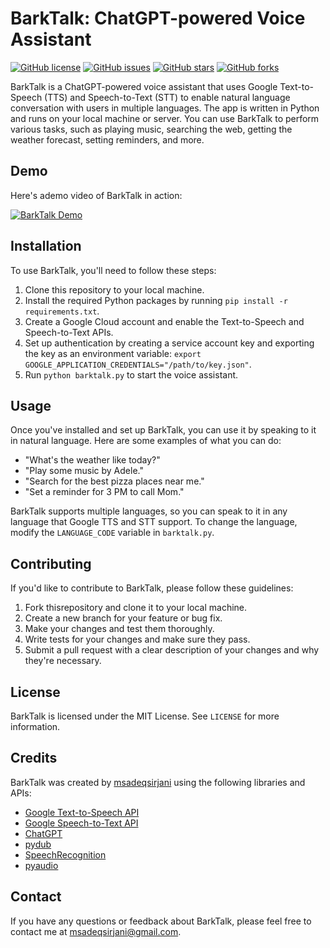 # BarkTalk: ChatGPT-powered Voice Assistant

[![GitHub license](https://img.shields.io/github/license/msadeqsirjani/BarkTalk)](https://github.com/msadeqsirjani/BarkTalk/blob/main/LICENSE)
[![GitHub issues](https://img.shields.io/github/issues/msadeqsirjani/BarkTalk)](https://github.com/msadeqsirjani/BarkTalk/issues)
[![GitHub stars](https://img.shields.io/github/stars/msadeqsirjani/BarkTalk)](https://github.com/msadeqsirjani/BarkTalk/stargazers)
[![GitHub forks](https://img.shields.io/github/forks/msadeqsirjani/BarkTalk)](https://github.com/msadeqsirjani/BarkTalk/network)

BarkTalk is a ChatGPT-powered voice assistant that uses Google Text-to-Speech (TTS) and Speech-to-Text (STT) to enable natural language conversation with users in multiple languages. The app is written in Python and runs on your local machine or server. You can use BarkTalk to perform various tasks, such as playing music, searching the web, getting the weather forecast, setting reminders, and more. 

## Demo

Here's ademo video of BarkTalk in action:

[![BarkTalk Demo](https://img.youtube.com/vi/VIDEO_ID_HERE/0.jpg)](https://www.youtube.com/watch?v=VIDEO_ID_HERE)

## Installation

To use BarkTalk, you'll need to follow these steps:

1. Clone this repository to your local machine.
2. Install the required Python packages by running `pip install -r requirements.txt`.
3. Create a Google Cloud account and enable the Text-to-Speech and Speech-to-Text APIs.
4. Set up authentication by creating a service account key and exporting the key as an environment variable: `export GOOGLE_APPLICATION_CREDENTIALS="/path/to/key.json"`.
5. Run `python barktalk.py` to start the voice assistant.

## Usage

Once you've installed and set up BarkTalk, you can use it by speaking to it in natural language. Here are some examples of what you can do:

- "What's the weather like today?"
- "Play some music by Adele."
- "Search for the best pizza places near me."
- "Set a reminder for 3 PM to call Mom."

BarkTalk supports multiple languages, so you can speak to it in any language that Google TTS and STT support. To change the language, modify the `LANGUAGE_CODE` variable in `barktalk.py`.

## Contributing

If you'd like to contribute to BarkTalk, please follow these guidelines:

1. Fork thisrepository and clone it to your local machine.
2. Create a new branch for your feature or bug fix.
3. Make your changes and test them thoroughly.
4. Write tests for your changes and make sure they pass.
5. Submit a pull request with a clear description of your changes and why they're necessary.

## License

BarkTalk is licensed under the MIT License. See `LICENSE` for more information.

## Credits

BarkTalk was created by [msadeqsirjani](https://github.com/msadeqsirjani) using the following libraries and APIs:

- [Google Text-to-Speech API](https://cloud.google.com/text-to-speech)
- [Google Speech-to-Text API](https://cloud.google.com/speech-to-text)
- [ChatGPT](https://huggingface.co/transformers/model_doc/gpt.html)
- [pydub](http://pydub.com/)
- [SpeechRecognition](https://github.com/Uberi/speech_recognition)
- [pyaudio](https://people.csail.mit.edu/hubert/pyaudio/)

## Contact

If you have any questions or feedback about BarkTalk, please feel free to contact me at [msadeqsirjani@gmail.com](mailto:msadeqsirjani@gmail.com).
